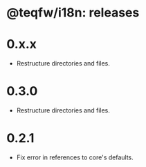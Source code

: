 # @teqfw/i18n: releases

# 0.x.x

* Restructure directories and files.

# 0.3.0

* Restructure directories and files.

# 0.2.1

* Fix error in references to core's defaults.

